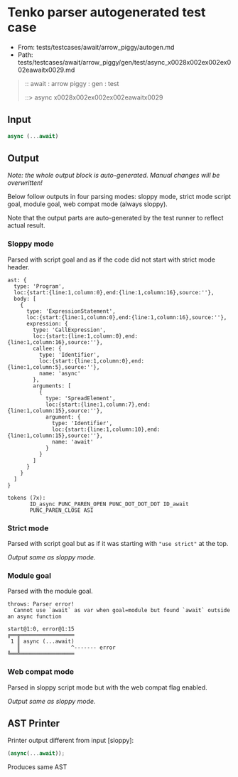 # Tenko parser autogenerated test case

- From: tests/testcases/await/arrow_piggy/autogen.md
- Path: tests/testcases/await/arrow_piggy/gen/test/async_x0028x002ex002ex002eawaitx0029.md

> :: await : arrow piggy : gen : test
>
> ::> async x0028x002ex002ex002eawaitx0029

## Input


`````js
async (...await)
`````

## Output

_Note: the whole output block is auto-generated. Manual changes will be overwritten!_

Below follow outputs in four parsing modes: sloppy mode, strict mode script goal, module goal, web compat mode (always sloppy).

Note that the output parts are auto-generated by the test runner to reflect actual result.

### Sloppy mode

Parsed with script goal and as if the code did not start with strict mode header.

`````
ast: {
  type: 'Program',
  loc:{start:{line:1,column:0},end:{line:1,column:16},source:''},
  body: [
    {
      type: 'ExpressionStatement',
      loc:{start:{line:1,column:0},end:{line:1,column:16},source:''},
      expression: {
        type: 'CallExpression',
        loc:{start:{line:1,column:0},end:{line:1,column:16},source:''},
        callee: {
          type: 'Identifier',
          loc:{start:{line:1,column:0},end:{line:1,column:5},source:''},
          name: 'async'
        },
        arguments: [
          {
            type: 'SpreadElement',
            loc:{start:{line:1,column:7},end:{line:1,column:15},source:''},
            argument: {
              type: 'Identifier',
              loc:{start:{line:1,column:10},end:{line:1,column:15},source:''},
              name: 'await'
            }
          }
        ]
      }
    }
  ]
}

tokens (7x):
       ID_async PUNC_PAREN_OPEN PUNC_DOT_DOT_DOT ID_await
       PUNC_PAREN_CLOSE ASI
`````

### Strict mode

Parsed with script goal but as if it was starting with `"use strict"` at the top.

_Output same as sloppy mode._

### Module goal

Parsed with the module goal.

`````
throws: Parser error!
  Cannot use `await` as var when goal=module but found `await` outside an async function

start@1:0, error@1:15
╔══╦═════════════════
 1 ║ async (...await)
   ║                ^------- error
╚══╩═════════════════

`````


### Web compat mode

Parsed in sloppy script mode but with the web compat flag enabled.

_Output same as sloppy mode._

## AST Printer

Printer output different from input [sloppy]:

````js
(async(...await));
````

Produces same AST
